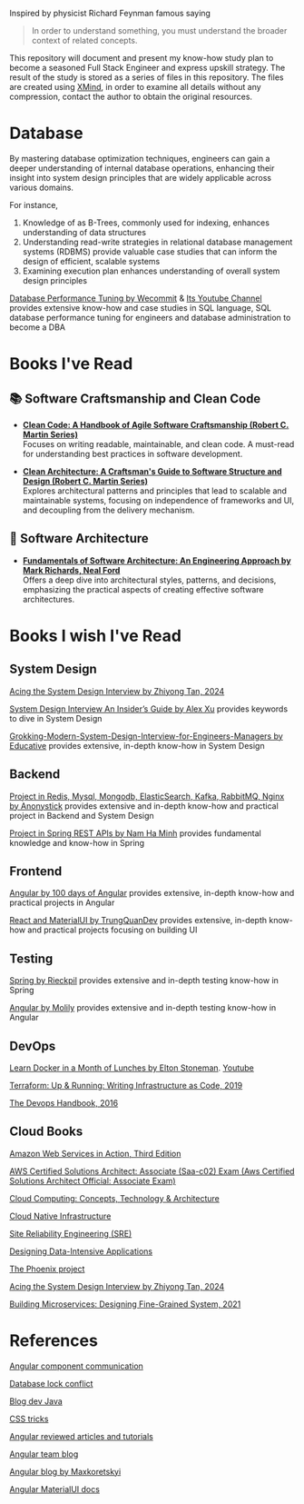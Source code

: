 Inspired by physicist Richard Feynman famous saying 
> In order to understand something, you must understand the broader context of related concepts.

This repository will document and present my know-how study plan to become a seasoned Full Stack Engineer and express upskill strategy. The result of the study is stored as a series of files in this repository. The files are created using [XMind](https://xmind.app/), in order to examine all details without any compression, contact the author to obtain the original resources.

# Database
By mastering database optimization techniques, engineers can gain a deeper understanding of internal database operations, enhancing their insight into system design principles that are widely applicable across various domains. 

For instance, 

1. Knowledge of as B-Trees, commonly used for indexing, enhances understanding of data structures  
2. Understanding read-write strategies in relational database management systems (RDBMS) provide valuable case studies that can inform the design of efficient, scalable systems
3. Examining execution plan enhances understanding of overall system design principles

[Database Performance Tuning by Wecommit](https://wecommit.com.vn/) & [Its Youtube Channel](https://www.youtube.com/@tranquochuywecommit) provides extensive know-how and case studies in SQL language, SQL database performance tuning for engineers and database administration to become a DBA

# Books I've Read

## 📚 Software Craftsmanship and Clean Code

- **[Clean Code: A Handbook of Agile Software Craftsmanship (Robert C. Martin Series)](https://www.amazon.de/-/en/Clean-Code-Handbook-Software-Craftsmanship/dp/0132350882)**  
  Focuses on writing readable, maintainable, and clean code. A must-read for understanding best practices in software development.

- **[Clean Architecture: A Craftsman's Guide to Software Structure and Design (Robert C. Martin Series)](https://www.amazon.de/-/en/Clean-Architecture-Craftsmans-Software-Structure/dp/0134494164)**  
  Explores architectural patterns and principles that lead to scalable and maintainable systems, focusing on independence of frameworks and UI, and decoupling from the delivery mechanism.

## 📘 Software Architecture

- **[Fundamentals of Software Architecture: An Engineering Approach by Mark Richards, Neal Ford](https://www.oreilly.com/library/view/fundamentals-of-software/9781492043447/)**  
  Offers a deep dive into architectural styles, patterns, and decisions, emphasizing the practical aspects of creating effective software architectures.

# Books I wish I've Read
## System Design

[Acing the System Design Interview by Zhiyong Tan, 2024](https://www.manning.com/books/acing-the-system-design-interview)

[System Design Interview An Insider’s Guide by Alex Xu](https://github.com/Henrywu573/Catalogue/blob/master/System%20Design%20Interview%20An%20Insider%E2%80%99s%20Guide%20by%20Alex%20Xu%20(z-lib.org).pdf) provides keywords to dive in System Design 

[Grokking-Modern-System-Design-Interview-for-Engineers-Managers by Educative](https://github.com/anonystick/anonystick/tree/main/Library/system.design/educative.io/Grokking-Modern-System-Design-Interview-for-Engineers-Managers) provides extensive, in-depth know-how in System Design

## Backend
[Project in Redis, Mysql, Mongodb, ElasticSearch, Kafka, RabbitMQ, Nginx by Anonystick](https://github.com/anonystick/anonystick) provides extensive and in-depth know-how and practical project in Backend and System Design

[Project in Spring REST APIs by Nam Ha Minh](https://www.udemy.com/course/spring-boot-rest-apis-ultimate/) provides fundamental knowledge and know-how in Spring

## Frontend
[Angular by 100 days of Angular](https://github.com/angular-vietnam/100-days-of-angular) provides extensive, in-depth know-how and practical projects in Angular

[React and MaterialUI by TrungQuanDev](https://www.youtube.com/@trungquandev/featured) provides extensive, in-depth know-how and practical projects focusing on building UI

## Testing
[Spring by Rieckpil](https://rieckpil.de/courses/) provides extensive and in-depth testing know-how in Spring

[Angular by Molily](https://testing-angular.com/) provides extensive and in-depth testing know-how in Angular

## DevOps
[Learn Docker in a Month of Lunches by Elton Stoneman](https://www.youtube.com/playlist?list=PLXl_isu8qxvmDOAnUkG5x16LzBzGzY_Ww). [Youtube](https://www.youtube.com/watch?v=QTnVztPl2Uw&list=PLXl_isu8qxvmDOAnUkG5x16LzBzGzY_Ww)

[Terraform: Up & Running: Writing Infrastructure as Code, 2019](https://www.amazon.de/dp/1492046906?tag=loujaybee-21&geniuslink=true)

[The Devops Handbook, 2016](https://www.amazon.de/dp/1942788002?geniuslink=true)

## Cloud Books
[Amazon Web Services in Action, Third Edition](https://www.manning.com/books/amazon-web-services-in-action-third-edition)

[AWS Certified Solutions Architect: Associate (Saa-c02) Exam (Aws Certified Solutions Architect Official: Associate Exam)](https://www.amazon.de/dp/1119713080?asc_campaign=581f34194cee7d2eee303c6fdd5626f7&asc_source=01HFEMMMAVHX10DGRHX5P5NNQY&geniuslink=true&tag=snxde6-21)

[Cloud Computing: Concepts, Technology & Architecture](https://www.amazon.de/-/en/Cloud-Computing-Concepts-Technology-Architecture/dp/0133387526)

[Cloud Native Infrastructure](https://www.oreilly.com/library/view/cloud-native-infrastructure/9781491984291/)

[Site Reliability Engineering (SRE)](https://sre.google/books/)

[Designing Data-Intensive Applications](https://www.oreilly.com/library/view/designing-data-intensive-applications/9781491903063/)

[The Phoenix project](https://itrevolution.com/product/the-phoenix-project/)

[Acing the System Design Interview by Zhiyong Tan, 2024](https://www.manning.com/books/acing-the-system-design-interview)

[Building Microservices: Designing Fine-Grained System, 2021](https://www.oreilly.com/library/view/building-microservices-2nd/9781492034018/)

# References
[Angular component communication](https://bookshelf-b2bf6.web.app/)

[Database lock conflict](https://wecommit.com.vn/sql-lock-conflict-la-gi/)

[Blog dev Java](https://dev.java/)

[CSS tricks](https://css-tricks.com/)

[Angular reviewed articles and tutorials](https://angular.love/)

[Angular team blog](https://blog.angular.dev/)

[Angular blog by Maxkoretskyi](https://indepth.dev/)

[Angular MaterialUI docs](https://rc.material.angular.io/)
